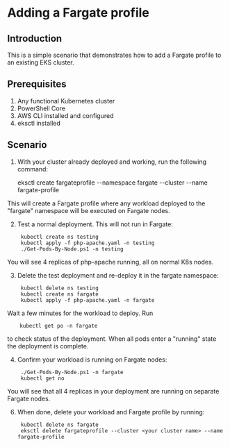 # Adding a Fargate profile

## Introduction
This is a simple scenario that demonstrates how to add a Fargate profile to an existing EKS cluster.

## Prerequisites
1. Any functional Kubernetes cluster
2. PowerShell Core
3. AWS CLI installed and configured
4. eksctl installed

## Scenario
1. With your cluster already deployed and working, run the following command:

      eksctl create fargateprofile --namespace fargate --cluster <your cluster name> --name fargate-profile  

This will create a Fargate profile where any workload deployed to the "fargate" namespace will be executed on Fargate nodes. 

2. Test a normal deployment.  This will not run in Fargate:

        kubectl create ns testing
        kubectl apply -f php-apache.yaml -n testing
        ./Get-Pods-By-Node.ps1 -n testing

You will see 4 replicas of php-apache running, all on normal K8s nodes.

3. Delete the test deployment and re-deploy it in the fargate namespace:

        kubectl delete ns testing
        kubectl create ns fargate
        kubectl apply -f php-apache.yaml -n fargate

Wait a few minutes for the workload to deploy.  Run 

        kubectl get po -n fargate

to check status of the deployment.  When all pods enter a "running" state the deployment is complete.

4. Confirm your workload is running on Fargate nodes:

        ./Get-Pods-By-Node.ps1 -n fargate
        kubectl get no

You will see that all 4 replicas in your deployment are running on separate Fargate nodes.

6. When done, delete your workload and Fargate profile by running:

        kubectl delete ns fargate
        eksctl delete fargateprofile --cluster <your cluster name> --name fargate-profile